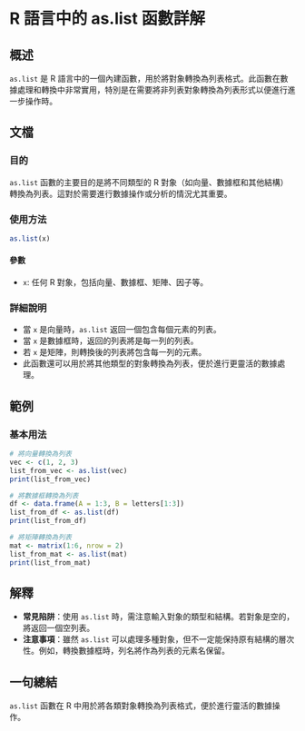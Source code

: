<!--
Meta Description: # R 語言中的 as.list 函數詳解 ## 概述 `as.list` 是 R 語言中的一個內建函數，用於將對象轉換為列表格式。此函數在數據處理和轉換中非常實用，特別是在需要將非列表對象轉換為列表形式以便進行進一步操作時。 ## 文檔 ### 目的 `as.list` 函數的主要目的是將不同類型...
Meta Keywords: list, print, vec, list_from_vec, list_from_df
-->

# R 語言中的 as.list 函數詳解

## 概述
`as.list` 是 R 語言中的一個內建函數，用於將對象轉換為列表格式。此函數在數據處理和轉換中非常實用，特別是在需要將非列表對象轉換為列表形式以便進行進一步操作時。

## 文檔
### 目的
`as.list` 函數的主要目的是將不同類型的 R 對象（如向量、數據框和其他結構）轉換為列表。這對於需要進行數據操作或分析的情況尤其重要。

### 使用方法
```R
as.list(x)
```

#### 參數
- `x`: 任何 R 對象，包括向量、數據框、矩陣、因子等。

### 詳細說明
- 當 `x` 是向量時，`as.list` 返回一個包含每個元素的列表。
- 當 `x` 是數據框時，返回的列表將是每一列的列表。
- 若 `x` 是矩陣，則轉換後的列表將包含每一列的元素。
- 此函數還可以用於將其他類型的對象轉換為列表，便於進行更靈活的數據處理。

## 範例
### 基本用法
```R
# 將向量轉換為列表
vec <- c(1, 2, 3)
list_from_vec <- as.list(vec)
print(list_from_vec)

# 將數據框轉換為列表
df <- data.frame(A = 1:3, B = letters[1:3])
list_from_df <- as.list(df)
print(list_from_df)

# 將矩陣轉換為列表
mat <- matrix(1:6, nrow = 2)
list_from_mat <- as.list(mat)
print(list_from_mat)
```

## 解釋
- **常見陷阱**：使用 `as.list` 時，需注意輸入對象的類型和結構。若對象是空的，將返回一個空列表。
- **注意事項**：雖然 `as.list` 可以處理多種對象，但不一定能保持原有結構的層次性。例如，轉換數據框時，列名將作為列表的元素名保留。

## 一句總結
`as.list` 函數在 R 中用於將各類對象轉換為列表格式，便於進行靈活的數據操作。